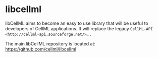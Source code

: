 libcellml
=========
libCellML aims to become an easy to use library that will be useful to developers of CellML applications.
It will replace the legacy `CellML-API <http://cellml-api.sourceforge.net/>`_ .

The main libCellML repository is located at: https://github.com/cellml/libcellml
